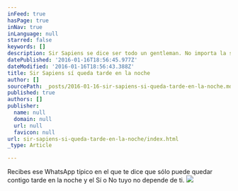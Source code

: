```yaml
---
inFeed: true
hasPage: true
inNav: true
inLanguage: null
starred: false
keywords: []
description: Sir Sapiens se dice ser todo un gentleman. No importa la situación se comportará.
datePublished: '2016-01-16T18:56:45.977Z'
dateModified: '2016-01-16T18:56:43.388Z'
title: Sir Sapiens sí queda tarde en la noche
author: []
sourcePath: _posts/2016-01-16-sir-sapiens-si-queda-tarde-en-la-noche.md
published: true
authors: []
publisher:
  name: null
  domain: null
  url: null
  favicon: null
url: sir-sapiens-si-queda-tarde-en-la-noche/index.html
_type: Article

---
```

Recibes ese WhatsApp típico en el que te dice que sólo puede quedar contigo tarde en la noche y el Sí o No tuyo no depende de ti.
![](https://s3-us-west-2.amazonaws.com/the-grid-img/p/a3a57f3a30953503a0db4cf9e4c5d1760c88d844.jpg)